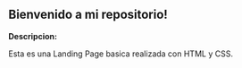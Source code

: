 ## Bienvenido a mi repositorio!

**Descripcion:**

Esta es una Landing Page basica realizada con HTML y CSS.
